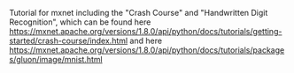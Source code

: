 Tutorial for mxnet including the "Crash Course" and "Handwritten Digit Recognition", which can be found here https://mxnet.apache.org/versions/1.8.0/api/python/docs/tutorials/getting-started/crash-course/index.html and here https://mxnet.apache.org/versions/1.8.0/api/python/docs/tutorials/packages/gluon/image/mnist.html
